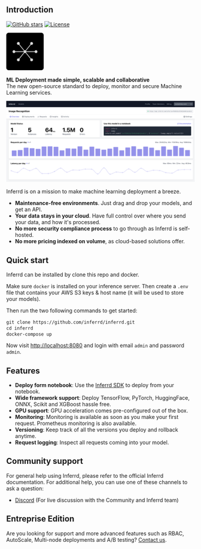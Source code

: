 ## Introduction

[![GitHub stars](https://img.shields.io/github/stars/inferrd/inferrd?style=social&label=Star&maxAge=2592000)](https://GitHub.com/inferrd/inferrd/stargazers/) [![License](https://img.shields.io/static/v1?label=license&message=ELv2&color=brightgreen)](https://github.com/inferrd/inferrd/tree/main/LICENSE)

![](assets/logo.png)

**ML Deployment made simple, scalable and collaborative**  
The new open-source standard to deploy, monitor and secure Machine Learning services.

![](assets/product_screenshot.png)

Inferrd is on a mission to make machine learning deployment a breeze.

* **Maintenance-free environments**. Just drag and drop your models, and get an API.
* **Your data stays in your cloud**. Have full control over where you send your data, and how it's processed.
* **No more security compliance process** to go through as Inferrd is self-hosted. 
* **No more pricing indexed on volume**, as cloud-based solutions offer. 

## Quick start

Inferrd can be installed by clone this repo and docker.

Make sure `docker` is installed on your inference server. Then create a `.env` file that contains your AWS S3 keys & host name (it will be used to store your models).

Then run the two following commands to get started:

```
git clone https://github.com/inferrd/inferrd.git
cd inferrd
docker-compose up
```

Now visit [http://localhost:8080](http://localhost:8080) and login with email `admin` and password `admin`.

## Features

* **Deploy form notebook**: Use the [Inferrd SDK](https://github.com/inferrd/sdk) to deploy from your notebook.
* **Wide framework support**: Deploy TensorFlow, PyTorch, HuggingFace, ONNX, Scikit and XGBoost hassle free.
* **GPU support**: GPU acceleration comes pre-configured out of the box.
* **Monitoring**: Monitoring is available as soon as you make your first request. Prometheus monitoring is also available.
* **Versioning**: Keep track of all the versions you deploy and rollback anytime.
* **Request logging**: Inspect all requests coming into your model.

## Community support

For general help using Inferrd, please refer to the official Inferrd documentation. For additional help, you can use one of these channels to ask a question:

* [Discord](https://discord.gg/EequCErc6s) \(For live discussion with the Community and Inferrd team\)

## Entreprise Edition

Are you looking for support and more advanced features such as RBAC, AutoScale, Multi-node deployments and A/B testing? [Contact us](mailto:theo@inferrd.com).